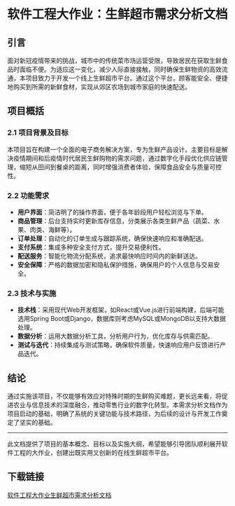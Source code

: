 # 软件工程大作业：生鲜超市需求分析文档

## 引言

面对新冠疫情带来的挑战，城市中的传统菜市场运营受限，导致居民在获取生鲜食品时面临不便。为适应这一变化，减少人际直接接触，同时确保生鲜物资的高效流通，本项目致力于开发一个线上生鲜超市平台。通过这个平台，顾客能安全、便捷地购买到所需的新鲜食材，实现从郊区农场到城市家庭的快速配送。

## 项目概括

### 2.1 项目背景及目标

本项目旨在构建一个全面的电子商务解决方案，专为生鲜产品设计。主要目标是解决疫情期间和后疫情时代居民生鲜购物的需求问题，通过数字化手段优化供应链管理，缩短从田间到餐桌的距离，同时增强消费者体验，保障食品安全与质量可控性。

### 2.2 功能需求

- **用户界面**：简洁明了的操作界面，便于各年龄段用户轻松浏览与下单。
- **商品管理**：后台支持实时更新库存信息，分类展示各类生鲜产品（蔬菜、水果、肉类、海鲜等）。
- **订单处理**：自动化的订单生成与跟踪系统，确保快速响应和准确配送。
- **支付系统**：集成多种安全支付方式，提升交易便利性。
- **配送服务**：智能化物流分配系统，追求最快响应时间内的新鲜送达。
- **安全保障**：严格的数据加密和隐私保护措施，确保用户的个人信息与交易安全。

### 2.3 技术与实施

- **技术栈**：采用现代Web开发框架，如React或Vue.js进行前端构建，后端可能选用Spring Boot或Django，数据库则考虑MySQL或MongoDB以支持大数据处理。
- **数据分析**：运用大数据分析工具，分析用户行为，优化库存与供需匹配。
- **测试与迭代**：持续集成与测试策略，确保软件质量，快速响应用户反馈进行产品迭代。

## 结论

通过实施该项目，不仅能够有效应对特殊时期的生鲜购买难题，更长远来看，将促进农业与信息技术的深度融合，推动零售行业的数字化转型。本需求分析文档作为项目启动的基础，明确了系统的关键功能与技术路径，为后续的设计与开发工作奠定了坚实的基础。

---

此文档提供了项目的基本概念、目标以及实施大纲，希望能够引导团队顺利展开软件工程的大作业，创建出既实用又创新的在线生鲜超市平台。

## 下载链接

[软件工程大作业生鲜超市需求分析文档](https://pan.quark.cn/s/4ba865b2acef)